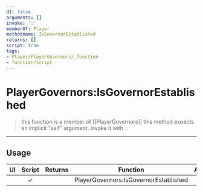 ```yaml
---
UI: false
arguments: []
invoke: ':'
memberOf: Player
methodname: IsGovernorEstablished
returns: []
script: true
tags:
- Player/PlayerGovernors/_function
- function/script
---
```

# PlayerGovernors:IsGovernorEstablished
> this function is a member of [[PlayerGovernors]]
> this method expects an implicit "self" argument. invoke it with `:`
-----
## Usage
|  UI | Script | Returns | Function | Arguments |
|:---:|:------:|-------:|:--------:|:---------|
| |✓||PlayerGovernors:IsGovernorEstablished||
